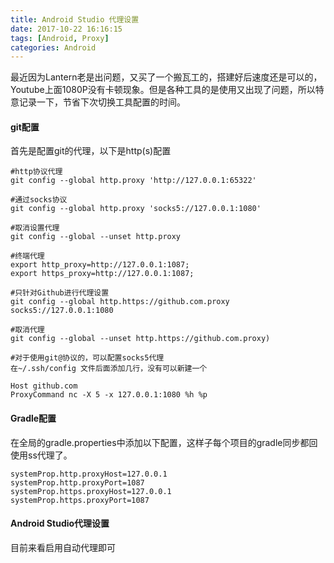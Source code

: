 ```yaml
---
title: Android Studio 代理设置
date: 2017-10-22 16:16:15
tags: [Android, Proxy]
categories: Android 
---
```


最近因为Lantern老是出问题，又买了一个搬瓦工的，搭建好后速度还是可以的，Youtube上面1080P没有卡顿现象。但是各种工具的是使用又出现了问题，所以特意记录一下，节省下次切换工具配置的时间。

#### git配置

首先是配置git的代理，以下是http(s)配置

```shell
#http协议代理
git config --global http.proxy 'http://127.0.0.1:65322'

#通过socks协议
git config --global http.proxy 'socks5://127.0.0.1:1080'

#取消设置代理
git config --global --unset http.proxy
```

```shell
#终端代理
export http_proxy=http://127.0.0.1:1087;
export https_proxy=http://127.0.0.1:1087;
```

```shell
#只针对Github进行代理设置
git config --global http.https://github.com.proxy socks5://127.0.0.1:1080

#取消代理
git config --global --unset http.https://github.com.proxy)
```

```
#对于使用git@协议的，可以配置socks5代理
在~/.ssh/config 文件后面添加几行，没有可以新建一个

Host github.com
ProxyCommand nc -X 5 -x 127.0.0.1:1080 %h %p
```

#### Gradle配置

在全局的gradle.properties中添加以下配置，这样子每个项目的gradle同步都回使用ss代理了。

```
systemProp.http.proxyHost=127.0.0.1
systemProp.http.proxyPort=1087
systemProp.https.proxyHost=127.0.0.1
systemProp.https.proxyPort=1087
```

#### Android Studio代理设置

目前来看启用自动代理即可